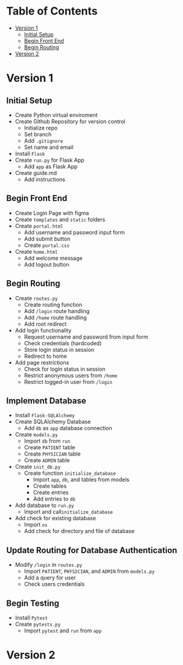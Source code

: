 # Table of Contents
- [Version 1](#version-1)
	- [Initial Setup](#initial-setup)
	- [Begin Front End](#begin-front-end)
	- [Begin Routing](#begin-routing)
- [Version 2](#version-2)

# Version 1

## Initial Setup

- Create Python virtual enviroment
- Create Github Repository for version control
	- Initialize repo
	- Set branch
	- Add `.gitignore`
	- Set name and email
- Install `Flask`
- Create `run.py` for Flask App
	- Add `app` as Flask App
- Create guide.md
	- Add instructions

## Begin Front End

- Create Login Page with figma
- Create `templates` and `static` folders
- Create `portal.html`
	- Add username and password input form
	- Add submit button
	- Create `portal.css`
- Create `home.html`
	- Add welcome message
	- Add logout button

## Begin Routing

- Create `routes.py`
	- Create routing function
	- Add `/login` route handling
	- Add `/home` route handling
	- Add root redirect
- Add login functionality
	- Request username and password from input form
	- Check credentials (hardcoded)
	- Store login status in session
	- Redirect to home
- Add page restrictions
	- Check for login status in session
	- Restrict anonymous users from `/home`
	- Restrict logged-in user from `/login`

## Implement Database

- Install `Flask-SQLAlchemy`
- Create SQLAlchemy Database
	- Add `db` as `app` database connection
- Create `models.py`
	- Import `db` from `run`
	- Create `PATIENT` table
	- Create `PHYSICIAN` table
	- Create `ADMIN` table
- Create `init_db.py`
	- Create function `initialize_database`
		- Import `app`, `db`, and tables from models
		- Create tables
		- Create entries
		- Add entries to `db`
- Add database to `run.py`
	- Import and call`initialize_database`
- Add check for existing database
	- Import `os`
	- Add check for directory and file of database

## Update Routing for Database Authentication

- Modify `/login` in `routes.py`
	- Import `PATIENT`, `PHYSICIAN`, and `ADMIN` from `models.py`
	- Add a query for user
	- Check users credentials

## Begin Testing

- Install `Pytest`
- Create `pytests.py`
	- Import `pytest` and `run` from `app`
	

# Version 2

